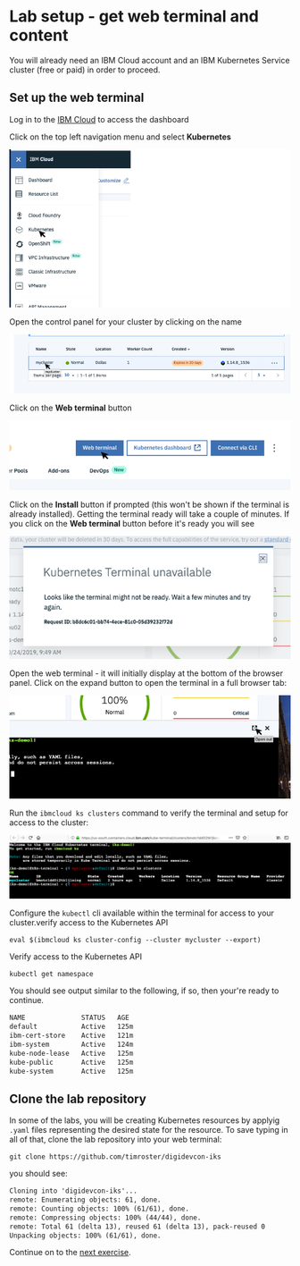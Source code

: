 # Lab setup - get web terminal and content

You will already need an IBM Cloud account and an IBM Kubernetes Service cluster (free or paid) in order to proceed.

## Set up the web terminal

Log in to the [IBM Cloud](https://cloud.ibm.com) to access the dashboard

Click on the top left navigation menu and select **Kubernetes**

![Navigation Menu](../.gitbook/assets/navigation-menu-exp.png)

Open the control panel for your cluster by clicking on the name

![Open Cluster](../.gitbook/assets/open-cluster.png)

Click on the **Web terminal** button

![Open Web Termina](../.gitbook/assets/open-web-terminal.png)

Click on the **Install** button if prompted (this won't be shown if the terminal is already installed). Getting the terminal ready will take a couple of minutes. If you click on the **Web terminal** button before it's ready you will see

![Kubernetes terminal unavailable](../.gitbook/assets/terminal-unavailable.png)

Open the web terminal - it will initially display at the bottom of the browser panel. Click on the expand button to open the terminal in a full browser tab:

![Expand the web terminal](../.gitbook/assets/expand-terminal.png)

Run the `ibmcloud ks clusters` command to verify the terminal and setup for access to the cluster:

![Confirm clustert access](../.gitbook/assets/terminal-ready.png)

Configure the `kubectl` cli available within the terminal for access to your cluster.verify access to the Kubernetes API

```text
eval $(ibmcloud ks cluster-config --cluster mycluster --export)
```

Verify access to the Kubernetes API

```text
kubectl get namespace
```

You should see output similar to the following, if so, then your're ready to continue.

```text
NAME              STATUS   AGE
default           Active   125m
ibm-cert-store    Active   121m
ibm-system        Active   124m
kube-node-lease   Active   125m
kube-public       Active   125m
kube-system       Active   125m
```

## Clone the lab repository

In some of the labs, you will be creating Kubernetes resources by applyig `.yaml` files representing the desired state for the resource. To save typing in all of that, clone the lab repository into your web terminal:

```text
git clone https://github.com/timroster/digidevcon-iks
```

you should see:

```text
Cloning into 'digidevcon-iks'...
remote: Enumerating objects: 61, done.
remote: Counting objects: 100% (61/61), done.
remote: Compressing objects: 100% (44/44), done.
remote: Total 61 (delta 13), reused 61 (delta 13), pack-reused 0
Unpacking objects: 100% (61/61), done.
```

Continue on to the [next exercise](../exercise-1/README.md).
